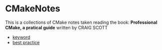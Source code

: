 # CMakeNotes
This is a collections of CMake notes taken reading the book: **Professional CMake, a pratical guide** written by CRAIG SCOTT

* [keyword](./keywords.md)
* [best practice](./best_practices.md)

